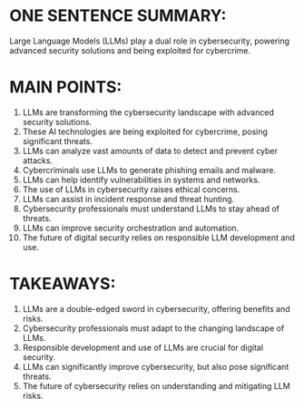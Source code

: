 # ONE SENTENCE SUMMARY:
Large Language Models (LLMs) play a dual role in cybersecurity, powering advanced security solutions and being exploited for cybercrime.

# MAIN POINTS:

1. LLMs are transforming the cybersecurity landscape with advanced security solutions.
2. These AI technologies are being exploited for cybercrime, posing significant threats.
3. LLMs can analyze vast amounts of data to detect and prevent cyber attacks.
4. Cybercriminals use LLMs to generate phishing emails and malware.
5. LLMs can help identify vulnerabilities in systems and networks.
6. The use of LLMs in cybersecurity raises ethical concerns.
7. LLMs can assist in incident response and threat hunting.
8. Cybersecurity professionals must understand LLMs to stay ahead of threats.
9. LLMs can improve security orchestration and automation.
10. The future of digital security relies on responsible LLM development and use.

# TAKEAWAYS:

1. LLMs are a double-edged sword in cybersecurity, offering benefits and risks.
2. Cybersecurity professionals must adapt to the changing landscape of LLMs.
3. Responsible development and use of LLMs are crucial for digital security.
4. LLMs can significantly improve cybersecurity, but also pose significant threats.
5. The future of cybersecurity relies on understanding and mitigating LLM risks.
